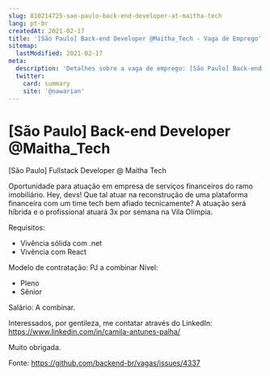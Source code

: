 ```yaml
---
slug: 810214725-sao-paulo-back-end-developer-at-maitha-tech
lang: pt-br
createdAt: 2021-02-17
title: '[São Paulo] Back-end Developer @Maitha_Tech - Vaga de Emprego'
sitemap:
  lastModified: 2021-02-17
meta:
  description: 'Detalhes sobre a vaga de emprego: [São Paulo] Back-end Developer @Maitha_Tech'
  twitter:
    card: summary
    site: '@nawarian'
---
```


# [São Paulo] Back-end Developer @Maitha_Tech


[São Paulo] Fullstack Developer @ Maitha Tech

Oportunidade para atuação em empresa de serviços financeiros do ramo imobiliário. 
Hey, devs! Que tal atuar na reconstrução de uma plataforma financeira com um time tech bem afiado tecnicamente? 
A atuação será híbrida e o profissional atuará 3x por semana na Vila Olímpia. 

Requisitos:
- Vivência sólida com .net 
- Vivência com React

Modelo de contratação: PJ a combinar
 Nível:
- Pleno
- Sênior

Salário: A combinar.

Interessados, por gentileza, me contatar através do LinkedIn: https://www.linkedin.com/in/camila-antunes-palha/

Muito obrigada. 


Fonte: https://github.com/backend-br/vagas/issues/4337